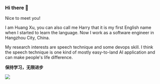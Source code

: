 ### Hi there 👋

Nice to meet you!

I am Huang Xu, you can also call me Harry that it is my first English name when I started to learn the language. Now I work as a software engineer in Hangzhou City, China.

My research interests are speech technique and some devops skill. I think the speech technique is one kind of mostly easy-to-land AI application and can make people's life difference.

**保持学习，无限进步**


![](https://github-readme-stats.vercel.app/api?username=harrysimply)


<!-- **harrysimply/harrysimply** is a ✨ _special_ ✨ repository because its `README.md` (this file) appears on your GitHub profile. -->







